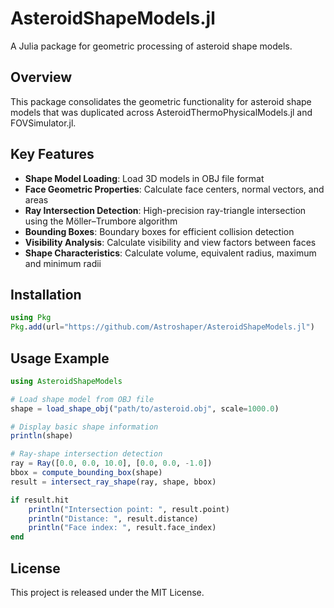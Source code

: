 # AsteroidShapeModels.jl

A Julia package for geometric processing of asteroid shape models.

## Overview

This package consolidates the geometric functionality for asteroid shape models that was duplicated across AsteroidThermoPhysicalModels.jl and FOVSimulator.jl.

## Key Features

- **Shape Model Loading**: Load 3D models in OBJ file format
- **Face Geometric Properties**: Calculate face centers, normal vectors, and areas
- **Ray Intersection Detection**: High-precision ray-triangle intersection using the Möller–Trumbore algorithm
- **Bounding Boxes**: Boundary boxes for efficient collision detection
- **Visibility Analysis**: Calculate visibility and view factors between faces
- **Shape Characteristics**: Calculate volume, equivalent radius, maximum and minimum radii

## Installation

```julia
using Pkg
Pkg.add(url="https://github.com/Astroshaper/AsteroidShapeModels.jl")
```

## Usage Example

```julia
using AsteroidShapeModels

# Load shape model from OBJ file
shape = load_shape_obj("path/to/asteroid.obj", scale=1000.0)

# Display basic shape information
println(shape)

# Ray-shape intersection detection
ray = Ray([0.0, 0.0, 10.0], [0.0, 0.0, -1.0])
bbox = compute_bounding_box(shape)
result = intersect_ray_shape(ray, shape, bbox)

if result.hit
    println("Intersection point: ", result.point)
    println("Distance: ", result.distance)
    println("Face index: ", result.face_index)
end
```

## License

This project is released under the MIT License.
